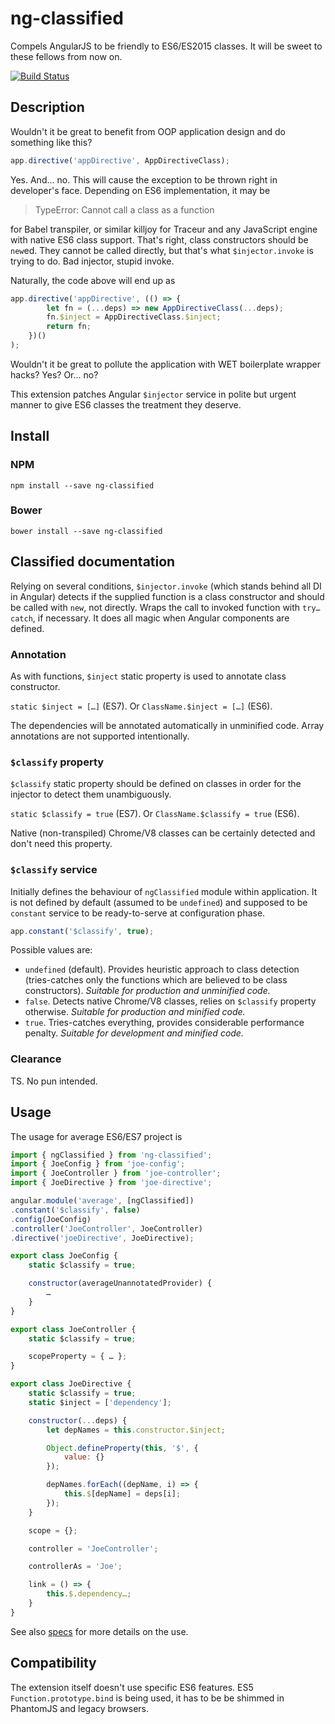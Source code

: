 # ng-classified

Compels AngularJS to be friendly to ES6/ES2015 classes. It will be sweet to these fellows from now on.

[![Build Status](https://travis-ci.org/ex-machine/ng-classified.svg?branch=master)](https://travis-ci.org/ex-machine/ng-classified)

## Description

Wouldn't it be great to benefit from OOP application design and do something like this?

```javascript
app.directive('appDirective', AppDirectiveClass);
```

Yes. And... no. This will cause the exception to be thrown right in developer's face. Depending on ES6 implementation, it may be

> TypeError: Cannot call a class as a function

for Babel transpiler, or similar killjoy for Traceur and any JavaScript engine with native ES6 class support. That's right, class constructors should be `new`ed. They cannot be called directly, but that's what `$injector.invoke` is trying to do. Bad injector, stupid invoke.

Naturally, the code above will end up as

```javascript
app.directive('appDirective', (() => {
		let fn = (...deps) => new AppDirectiveClass(...deps);
		fn.$inject = AppDirectiveClass.$inject;
		return fn;
	})()
);
```

Wouldn't it be great to pollute the application with WET boilerplate wrapper hacks? Yes? Or... no?

This extension patches Angular `$injector` service in polite but urgent manner to give ES6 classes the treatment they deserve.

## Install

### NPM

    npm install --save ng-classified

### Bower

    bower install --save ng-classified

## Classified documentation

 Relying on several conditions, `$injector.invoke` (which stands behind all DI in Angular) detects if the supplied function is a class constructor and should be called with `new`, not directly. Wraps the call to invoked function with `try…catch`, if necessary. It does all magic when Angular components are defined.


### Annotation

As with functions, `$inject` static property is used to annotate class constructor.

`static $inject = […]` (ES7). Or `ClassName.$inject = […]` (ES6).

The dependencies will be annotated automatically in unminified code. Array annotations are not supported intentionally. 

### `$classify` property

`$classify` static property should be defined on classes in order for the injector to detect them unambiguously.

`static $classify = true` (ES7). Or `ClassName.$classify = true` (ES6).


Native (non-transpiled) Chrome/V8 classes can be certainly detected and don't need this property. 

### `$classify` service

Initially defines the behaviour of `ngClassified` module within application. It is not defined by default (assumed to be `undefined`) and supposed to be `constant` service to be ready-to-serve at configuration phase.

```javascript
app.constant('$classify', true);
```

Possible values are:
- `undefined` (default). Provides heuristic approach to class detection (tries-catches only the functions which are believed to be class constructors). *Suitable for production and unminified code.*
- `false`. Detects native Chrome/V8 classes, relies on `$classify` property otherwise. *Suitable for production and minified code.*
- `true`. Tries-catches everything, provides considerable performance penalty. *Suitable for development and minified code.*

### Clearance

TS. No pun intended.

## Usage

The usage for average ES6/ES7 project is

```javascript
import { ngClassified } from 'ng-classified';
import { JoeConfig } from 'joe-config';
import { JoeController } from 'joe-controller';
import { JoeDirective } from 'joe-directive';

angular.module('average', [ngClassified])
.constant('$classify', false)
.config(JoeConfig)
.controller('JoeController', JoeController)
.directive('joeDirective', JoeDirective);

```

```javascript
export class JoeConfig {
	static $classify = true;

	constructor(averageUnannotatedProvider) {
		…
	}
}
```

```javascript
export class JoeController {
	static $classify = true;

	scopeProperty = { … };  
}
```

```javascript
export class JoeDirective {
	static $classify = true;
	static $inject = ['dependency'];

	constructor(...deps) {
		let depNames = this.constructor.$inject;

		Object.defineProperty(this, '$', {
			value: {}
		});

		depNames.forEach((depName, i) => {
			this.$[depName] = deps[i]; 
		});
	}

	scope = {};

	controller = 'JoeController';

	controllerAs = 'Joe';

	link = () => {
		this.$.dependency…;
	}
}
```

See also [specs](tree/master/test) for more details on the use.

## Compatibility

The extension itself doesn't use specific ES6 features. ES5 `Function.prototype.bind` is being used, it has to be be shimmed in PhantomJS and legacy browsers.